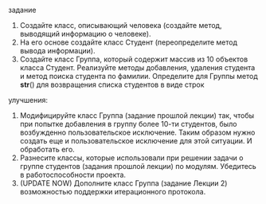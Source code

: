 задание
1) Создайте класс, описывающий человека (создайте метод, выводящий информацию о человеке).
2) На его основе создайте класс Студент (переопределите метод вывода информации).
3) Создайте класс Группа, который содержит массив из 10 объектов класса Студент.
Реализуйте методы добавления, удаления студента и метод поиска студента по фамилии.
Определите для Группы метод __str__() для возвращения списка
студентов в виде строк

улучшения:
1) Модифицируйте класс Группа (задание прошлой лекции) так, 
чтобы при попытке добавления в группу более 10-ти студентов, было возбужденно пользовательское исключение. 
Таким образом нужно создать еще и пользовательское исключение для этой ситуации. И обработать его.
2) Разнесите классы, которые использовали при решении задачи о группе студентов (задания прошлой лекции)
по модулям. Убедитесь в работоспособности проекта.
3) (UPDATE NOW) Дополните класс Группа (задание Лекции 2) возможностью поддержки итерационного протокола.
